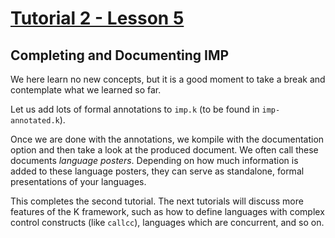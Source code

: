 # [Tutorial 2 - Lesson 5](https://www.youtube.com/watch?v=w2t_Yx2VGVQ)
## Completing and Documenting IMP

We here learn no new concepts, but it is a good moment to take a break and contemplate what we learned so far.

Let us add lots of formal annotations to `imp.k` (to be found in `imp-annotated.k`).

Once we are done with the annotations, we kompile with the documentation option and then take a look at the produced document.  We often call these documents *language posters*.  Depending on how much information is added to these language posters, they can serve as standalone, formal presentations of your languages.

This completes the second tutorial.  The next tutorials will discuss more features of the K framework, such as how to define languages with complex control constructs (like `callcc`), languages which are concurrent, and so on.
